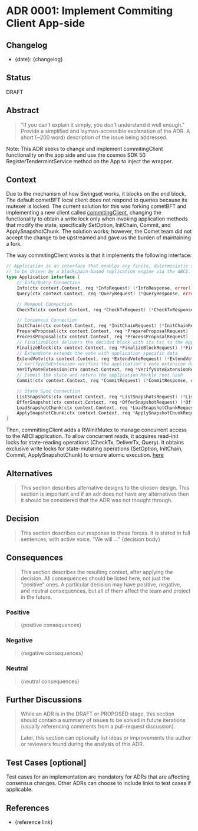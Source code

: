 # ADR 0001: Implement Commiting Client App-side

## Changelog

* {date}: {changelog}

## Status

DRAFT

## Abstract

> "If you can't explain it simply, you don't understand it well enough." Provide
> a simplified and layman-accessible explanation of the ADR.
> A short (~200 word) description of the issue being addressed.

Note:
This ADR seeks to change and implement commitingClient functionality on the app side and use the cosmos SDK 50 RegisterTendermintService method on the App to inject the wrapper.

## Context

Due to the mechanism of how Swingset works, it blocks on the end block. The default cometBFT local client does not respond to queries because its mutexer is locked. The current solution for this was forking cometBFT and implementing a new client called [commitingClient](https://github.com/agoric-labs/cometbft/commit/e8404cda81adebf6f5e7a87abc84e626cd2051a5
), changing the functionality to obtain a write lock only when invoking application methods that modify the state, specifically SetOption, InitChain, Commit, and ApplySnapshotChunk. The solution works; however, the Comet team did not accept the change to be upstreamed and gave us the burden of maintaining a fork. 

The way commitingClient works is that it implements the following interface: 

```go
// Application is an interface that enables any finite, deterministic state machine
// to be driven by a blockchain-based replication engine via the ABCI.
type Application interface {
    // Info/Query Connection
    Info(ctx context.Context, req *InfoRequest) (*InfoResponse, error)    // Return application info
    Query(ctx context.Context, req *QueryRequest) (*QueryResponse, error) // Query for state

    // Mempool Connection
    CheckTx(ctx context.Context, req *CheckTxRequest) (*CheckTxResponse, error) // Validate a tx for the mempool

    // Consensus Connection
    InitChain(ctx context.Context, req *InitChainRequest) (*InitChainResponse, error) // Initialize blockchain w validators/other info from CometBFT
    PrepareProposal(ctx context.Context, req *PrepareProposalRequest) (*PrepareProposalResponse, error)
    ProcessProposal(ctx context.Context, req *ProcessProposalRequest) (*ProcessProposalResponse, error)
    // FinalizeBlock delivers the decided block with its txs to the Application
    FinalizeBlock(ctx context.Context, req *FinalizeBlockRequest) (*FinalizeBlockResponse, error)
    // ExtendVote extends the vote with application specific data
    ExtendVote(ctx context.Context, req *ExtendVoteRequest) (*ExtendVoteResponse, error)
    // VerifyVoteExtension verifies the application's vote extension data for correctness.
    VerifyVoteExtension(ctx context.Context, req *VerifyVoteExtensionRequest) (*VerifyVoteExtensionResponse, error)
    // Commit the state and return the application Merkle root hash
    Commit(ctx context.Context, req *CommitRequest) (*CommitResponse, error)

    // State Sync Connection
    ListSnapshots(ctx context.Context, req *ListSnapshotsRequest) (*ListSnapshotsResponse, error)                // List available snapshots
    OfferSnapshot(ctx context.Context, req *OfferSnapshotRequest) (*OfferSnapshotResponse, error)                // Offer a snapshot to the application
    LoadSnapshotChunk(ctx context.Context, req *LoadSnapshotChunkRequest) (*LoadSnapshotChunkResponse, error)    // Load a snapshot chunk
    ApplySnapshotChunk(ctx context.Context, req *ApplySnapshotChunkRequest) (*ApplySnapshotChunkResponse, error) // Apply a snapshot chunk
}
```

Then, committingClient adds a RWInitMutex to manage concurrent access to the ABCI application. To allow concurrent reads, it acquires read-init locks for state-reading operations (CheckTx, DeliverTx, Query). It obtains exclusive write locks for state-mutating operations (SetOption, InitChain, Commit, ApplySnapshotChunk) to ensure atomic execution. [here](https://github.com/agoric-labs/cometbft/blob/e8404cda81adebf6f5e7a87abc84e626cd2051a5/abci/client/committing_client.go#L15-340)





## Alternatives

> This section describes alternative designs to the chosen design. This section
> is important and if an adr does not have any alternatives then it should be
> considered that the ADR was not thought through. 

## Decision

> This section describes our response to these forces. It is stated in full
> sentences, with active voice. "We will ..."
> {decision body}

## Consequences

> This section describes the resulting context, after applying the decision. All
> consequences should be listed here, not just the "positive" ones. A particular
> decision may have positive, negative, and neutral consequences, but all of them
> affect the team and project in the future.


### Positive

> {positive consequences}

### Negative

> {negative consequences}

### Neutral

> {neutral consequences}

## Further Discussions

> While an ADR is in the DRAFT or PROPOSED stage, this section should contain a
> summary of issues to be solved in future iterations (usually referencing comments
> from a pull-request discussion).
> 
> Later, this section can optionally list ideas or improvements the author or
> reviewers found during the analysis of this ADR.

## Test Cases [optional]

Test cases for an implementation are mandatory for ADRs that are affecting consensus
changes. Other ADRs can choose to include links to test cases if applicable.

## References

* {reference link}
